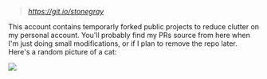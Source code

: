 

> *https://git.io/stonegray*


This account contains temporarly forked public projects to reduce clutter on my personal account. You'll probably find my PRs source from here when I'm just doing small modifications, or if I plan to remove the repo later. Here's a random picture of a cat:

![](https://cataas.com/cat)
